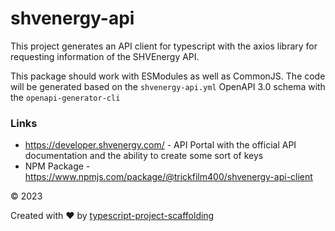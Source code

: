 # shvenergy-api

This project generates an API client for typescript with the axios library for requesting information of the SHVEnergy API.

This package should work with ESModules as well as CommonJS. The code will be generated based on the `shvenergy-api.yml` OpenAPI 3.0 schema with the `openapi-generator-cli`

### Links
- https://developer.shvenergy.com/ - API Portal with the official API documentation and the ability to create some sort of keys
- NPM Package - https://www.npmjs.com/package/@trickfilm400/shvenergy-api-client

&copy; 2023

Created with ♥ by [typescript-project-scaffolding](https://github.com/Trickfilm400/typescript-project-scaffolding)